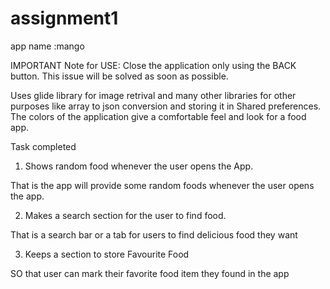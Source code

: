 # assignment1

app name :mango

IMPORTANT Note for USE:
Close the application only using the BACK button. 
This issue will be solved as soon as possible.


Uses glide library for image retrival and many other libraries for other purposes like array to json conversion and storing it in Shared preferences.
The colors of the application give a comfortable feel and look for a food app.

Task completed 
1. Shows random food whenever the user opens the App.

That is the app will provide some random foods whenever the
user opens the app.

2. Makes a search section for the user to find food.

That is a search bar or a tab for users to find delicious food they
want

3. Keeps a section to store Favourite Food

SO that user can mark their favorite food item they found in the
app
